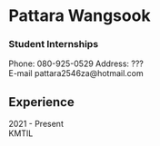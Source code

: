 <h1>Pattara Wangsook</h1>
<h3>Student Internships</h3>

<p>Phone: 080-925-0529 Address: ???<br>E-mail pattara2546za@hotmail.com</p>

<h2>Experience</h2>
<div>
    <div>
        2021 - Present
    </div>
    <div>
        KMTIL
    </div>
</div>